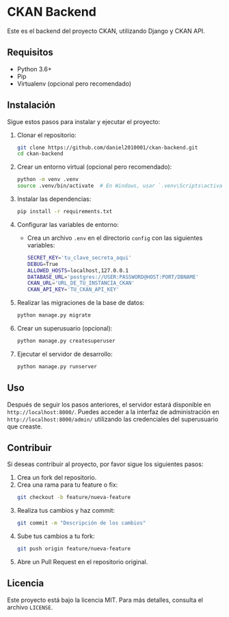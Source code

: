 # CKAN Backend

Este es el backend del proyecto CKAN, utilizando Django y CKAN API.

## Requisitos

- Python 3.6+
- Pip
- Virtualenv (opcional pero recomendado)

## Instalación

Sigue estos pasos para instalar y ejecutar el proyecto:

1. Clonar el repositorio:

   ```sh
   git clone https://github.com/daniel2010001/ckan-backend.git
   cd ckan-backend
   ```

2. Crear un entorno virtual (opcional pero recomendado):

   ```sh
   python -m venv .venv
   source .venv/bin/activate  # En Windows, usar `.venv\Scripts\activate`
   ```

3. Instalar las dependencias:

   ```sh
   pip install -r requirements.txt
   ```

4. Configurar las variables de entorno:

   - Crea un archivo `.env` en el directorio `config` con las siguientes variables:
     ```sh
     SECRET_KEY='tu_clave_secreta_aqui'
     DEBUG=True
     ALLOWED_HOSTS=localhost,127.0.0.1
     DATABASE_URL='postgres://USER:PASSWORD@HOST:PORT/DBNAME'
     CKAN_URL='URL_DE_TU_INSTANCIA_CKAN'
     CKAN_API_KEY='TU_CKAN_API_KEY'
     ```

5. Realizar las migraciones de la base de datos:

   ```sh
   python manage.py migrate
   ```

6. Crear un superusuario (opcional):

   ```sh
   python manage.py createsuperuser
   ```

7. Ejecutar el servidor de desarrollo:
   ```sh
   python manage.py runserver
   ```

## Uso

Después de seguir los pasos anteriores, el servidor estará disponible en `http://localhost:8000/`. Puedes acceder a la interfaz de administración en `http://localhost:8000/admin/` utilizando las credenciales del superusuario que creaste.

## Contribuir

Si deseas contribuir al proyecto, por favor sigue los siguientes pasos:

1. Crea un fork del repositorio.
2. Crea una rama para tu feature o fix:
   ```sh
   git checkout -b feature/nueva-feature
   ```
3. Realiza tus cambios y haz commit:
   ```sh
   git commit -m "Descripción de los cambios"
   ```
4. Sube tus cambios a tu fork:
   ```sh
   git push origin feature/nueva-feature
   ```
5. Abre un Pull Request en el repositorio original.

## Licencia

Este proyecto está bajo la licencia MIT. Para más detalles, consulta el archivo `LICENSE`.
